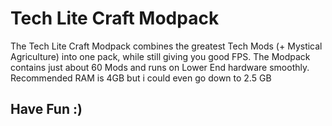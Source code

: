 # Tech Lite Craft Modpack

The Tech Lite Craft Modpack combines the greatest Tech Mods (+ Mystical Agriculture) into one pack, while still giving you good FPS.
The Modpack contains just about 60 Mods and runs on Lower End hardware smoothly.
Recommended RAM is 4GB but i could even go down to 2.5 GB

## Have Fun :)
